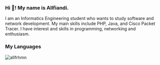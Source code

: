 <h3>Hi 👋! My name is Allfiandi.</h3>
<p>I am an Informatics Engineering student who wants to study software and network development. My main skills include PHP, Java, and Cisco Packet Tracer. I have interest and skills in programming, networking and enthusiasm.</p>

<h3>My Languages</h3>
<p><img align="left" src="https://github-readme-stats.vercel.app/api/top-langs?username=allfrhmn&show_icons=true&locale=en&layout=compact" alt="allfrhmn" /></p>